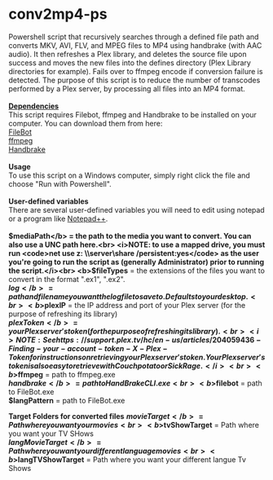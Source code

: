 # conv2mp4-ps
Powershell script that recursively searches through a defined file path and converts MKV, AVI, FLV, and MPEG files to MP4 using handbrake (with AAC audio). It then refreshes a Plex library, and deletes the source file upon success and moves the new files into the defines directory (Plex Library directories for example). Fails over to ffmpeg encode if conversion failure is detected. The purpose of this script is to reduce the number of transcodes performed by a Plex server, by processing all files into an MP4 format.<br><br>
<b><u>Dependencies</u></b><br>
This script requires Filebot, ffmpeg and Handbrake to be installed on your computer. You can download them from here:<br>
<a href="https://www.filebot.net/#download">FileBot</a><br>
<a href="https://ffmpeg.org/download.html">ffmpeg</a><br>
<a href="https://handbrake.fr/downloads.php">Handbrake</a><br><br>
<b>Usage</b><br>
To use this script on a Windows computer, simply right click the file and choose "Run with Powershell".<br><br>
<b>User-defined variables</b><br>
There are several user-defined variables you will need to edit using notepad or a program like <a href="https://notepad-plus-plus.org/download/v6.9.2.html">Notepad++</a>.<br><br>
<b>$mediaPath</b> = the path to the media you want to convert. You can also use a UNC path here.<br>
<i>NOTE: to use a mapped drive, you must run <code>net use z: \\server\share /persistent:yes</code> as the user you're going to run the script as (generally Administrator) prior to running the script.</i><br>
<b>$fileTypes</b> = the extensions of the files you want to convert in the format ".ex1", ".ex2".<br>
<b>$log</b> = path and filename you want the log file to save to. Defaults to your desktop.<br>
<b>$plexIP</b> = the IP address and port of your Plex server (for the purpose of refreshing its library)<br>
<b>$plexToken</b> = your Plex server's token (for the purpose of refreshing its library).<br>
<i>NOTE: See https://support.plex.tv/hc/en-us/articles/204059436-Finding-your-account-token-X-Plex-Token for instructions on retrieving your Plex server's token. Your Plex server's token is also easy to retrieve with Couchpotato or SickRage.</i><br>
<b>$ffmpeg</b> = path to ffmpeg.exe<br>
<b>$handbrake</b> = path to HandBrakeCLI.exe <br>
<b>$filebot</b> = path to FileBot.exe <br>
<b>$langPattern</b> = path to FileBot.exe <br>

<b>Target Folders for converted files</b>
<b>$movieTarget</b> = Path where you want your movies<br>
<b>$tvShowTarget</b> = Path where you want your TV SHows<br>
<b>$langMovieTarget</b> = Path where you want your different language movies<br>
<b>$langTVShowTarget</b> = Path where you want your different langue Tv Shows<br>

